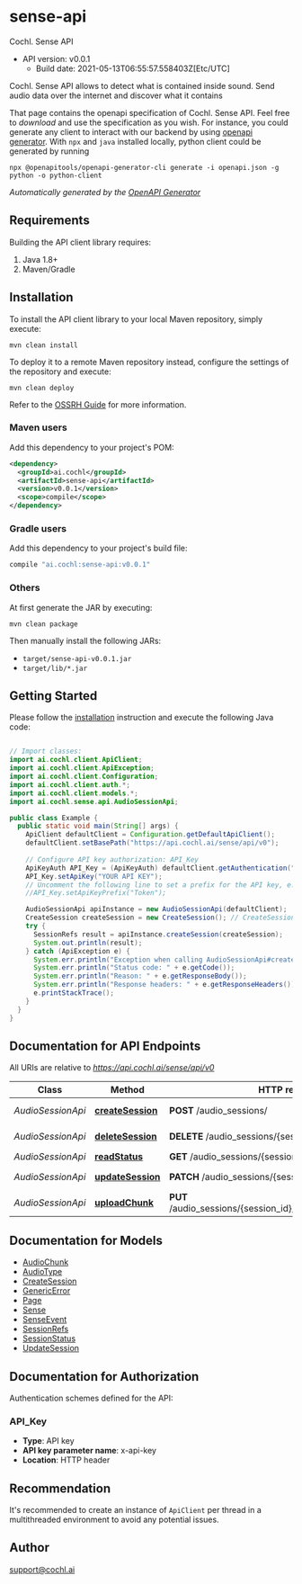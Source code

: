 # sense-api

Cochl. Sense API
- API version: v0.0.1
  - Build date: 2021-05-13T06:55:57.558403Z[Etc/UTC]

Cochl. Sense API allows to detect what is contained inside sound. Send audio
data over the internet and discover what it contains

That page contains the openapi specification of Cochl. Sense API.
Feel free to *download* and use the specification as you wish. For instance, 
you could generate any client to interact with our backend by using 
[openapi generator](https://openapi-generator.tech/). With `npx` and `java` 
installed locally, python client could be generated by running  

```
npx @openapitools/openapi-generator-cli generate -i openapi.json -g python -o python-client
```



*Automatically generated by the [OpenAPI Generator](https://openapi-generator.tech)*


## Requirements

Building the API client library requires:
1. Java 1.8+
2. Maven/Gradle

## Installation

To install the API client library to your local Maven repository, simply execute:

```shell
mvn clean install
```

To deploy it to a remote Maven repository instead, configure the settings of the repository and execute:

```shell
mvn clean deploy
```

Refer to the [OSSRH Guide](http://central.sonatype.org/pages/ossrh-guide.html) for more information.

### Maven users

Add this dependency to your project's POM:

```xml
<dependency>
  <groupId>ai.cochl</groupId>
  <artifactId>sense-api</artifactId>
  <version>v0.0.1</version>
  <scope>compile</scope>
</dependency>
```

### Gradle users

Add this dependency to your project's build file:

```groovy
compile "ai.cochl:sense-api:v0.0.1"
```

### Others

At first generate the JAR by executing:

```shell
mvn clean package
```

Then manually install the following JARs:

* `target/sense-api-v0.0.1.jar`
* `target/lib/*.jar`

## Getting Started

Please follow the [installation](#installation) instruction and execute the following Java code:

```java

// Import classes:
import ai.cochl.client.ApiClient;
import ai.cochl.client.ApiException;
import ai.cochl.client.Configuration;
import ai.cochl.client.auth.*;
import ai.cochl.client.models.*;
import ai.cochl.sense.api.AudioSessionApi;

public class Example {
  public static void main(String[] args) {
    ApiClient defaultClient = Configuration.getDefaultApiClient();
    defaultClient.setBasePath("https://api.cochl.ai/sense/api/v0");
    
    // Configure API key authorization: API_Key
    ApiKeyAuth API_Key = (ApiKeyAuth) defaultClient.getAuthentication("API_Key");
    API_Key.setApiKey("YOUR API KEY");
    // Uncomment the following line to set a prefix for the API key, e.g. "Token" (defaults to null)
    //API_Key.setApiKeyPrefix("Token");

    AudioSessionApi apiInstance = new AudioSessionApi(defaultClient);
    CreateSession createSession = new CreateSession(); // CreateSession | 
    try {
      SessionRefs result = apiInstance.createSession(createSession);
      System.out.println(result);
    } catch (ApiException e) {
      System.err.println("Exception when calling AudioSessionApi#createSession");
      System.err.println("Status code: " + e.getCode());
      System.err.println("Reason: " + e.getResponseBody());
      System.err.println("Response headers: " + e.getResponseHeaders());
      e.printStackTrace();
    }
  }
}

```

## Documentation for API Endpoints

All URIs are relative to *https://api.cochl.ai/sense/api/v0*

Class | Method | HTTP request | Description
------------ | ------------- | ------------- | -------------
*AudioSessionApi* | [**createSession**](docs/AudioSessionApi.md#createSession) | **POST** /audio_sessions/ | Create Session
*AudioSessionApi* | [**deleteSession**](docs/AudioSessionApi.md#deleteSession) | **DELETE** /audio_sessions/{session_id} | Delete Session
*AudioSessionApi* | [**readStatus**](docs/AudioSessionApi.md#readStatus) | **GET** /audio_sessions/{session_id}/status | Read Status
*AudioSessionApi* | [**updateSession**](docs/AudioSessionApi.md#updateSession) | **PATCH** /audio_sessions/{session_id} | Update Session
*AudioSessionApi* | [**uploadChunk**](docs/AudioSessionApi.md#uploadChunk) | **PUT** /audio_sessions/{session_id}/chunks/{chunk_sequence} | Upload Chunk


## Documentation for Models

 - [AudioChunk](docs/AudioChunk.md)
 - [AudioType](docs/AudioType.md)
 - [CreateSession](docs/CreateSession.md)
 - [GenericError](docs/GenericError.md)
 - [Page](docs/Page.md)
 - [Sense](docs/Sense.md)
 - [SenseEvent](docs/SenseEvent.md)
 - [SessionRefs](docs/SessionRefs.md)
 - [SessionStatus](docs/SessionStatus.md)
 - [UpdateSession](docs/UpdateSession.md)


## Documentation for Authorization

Authentication schemes defined for the API:
### API_Key

- **Type**: API key
- **API key parameter name**: x-api-key
- **Location**: HTTP header


## Recommendation

It's recommended to create an instance of `ApiClient` per thread in a multithreaded environment to avoid any potential issues.

## Author

support@cochl.ai

